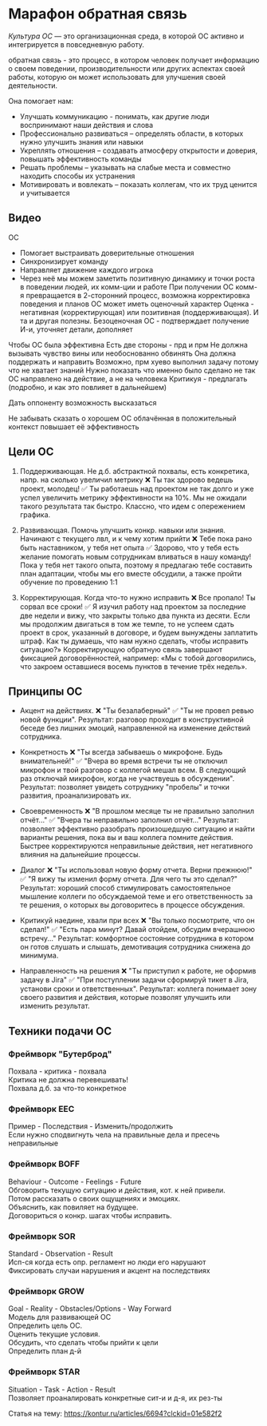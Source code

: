 # Марафон обратная связь

*Культура ОС* — это организационная среда, в которой ОС активно и интегрируется в повседневную работу.

обратная связь - это процесс, в котором человек получает информацию о своем поведении, производительности или других аспектах своей работы, которую он может использовать для улучшения своей деятельности.

Она помогает нам:
- Улучшать коммуникацию - понимать, как другие люди воспринимают наши действия и слова
- Профессионально развиваться – определять области, в которых нужно улучшить знания или навыки
- Укреплять отношения – создавать атмосферу открытости и доверия, повышать эффективность команды
- Решать проблемы – указывать на слабые места и совместно находить способы их устранения
- Мотивировать и вовлекать – показать коллегам, что их труд ценится и учитывается

## Видео
ОС
- Помогает выстраивать доверительные отношения
- Синхронизирует команду
- Направляет движение каждого игрока
- Через неё мы можем заметить позитивную динамику и точки роста в поведении людей, их комм-ции и работе
При получении ОС комм-я превращается в 2-сторонний процесс, возможна корректировка поведения и планов
ОС может иметь оценочный характер
Оценка - негативная (корректирующая) или позитивная (поддерживающая).
И та и другая полезны.
Безоценочная ОС - подтверждает получение И-и, уточняет детали, дополняет

Чтобы ОС была эффективна
Есть две стороны - прд и прм
Не должна вызывать чувство вины или необоснованно обвинять
Она должна поддержать и направить
Возможно, прм хуево выполнил задачу потому что не хватает знаний
Нужно показать что именно было сделано не так
ОС направлено на действие, а не на человека
Критикуя - предлагать (подробно, и как это повлияет в дальнейшем)

Дать оппоненту возможность высказаться

Не забывать сказать о хорошем
ОС облачённая в положительный контекст повышает её эффективность

## Цели ОС
1. Поддерживающая. Не д.б. абстрактной похвалы, есть конкретика, напр. на сколько увеличил метрику
:x: Ты так здорово ведешь проект, молодец!
:white_check_mark: Ты работаешь над проектом не так долго и уже успел увеличить метрику эффективности на 10%. Мы не ожидали такого результата так быстро. Классно, что идем с опережением графика.

2. Развивающая. Помочь улучшить конкр. навыки или знания. 
   Начинают с текущего лвл, и к чему хотим прийти
:x: Тебе пока рано быть наставником, у тебя нет опыта
:white_check_mark: Здорово, что у тебя есть желание помогать новым сотрудникам вливаться в нашу команду! Пока у тебя нет такого опыта, поэтому я предлагаю тебе составить план адаптации, чтобы мы его вместе обсудили, а также пройти обучение по проведению 1:1

3. Корректирующая. Когда что-то нужно исправить
:x: Все пропало! Ты сорвал все сроки!
:white_check_mark: Я изучил работу над проектом за последние две недели и вижу, что закрыты только два пункта из десяти. Если мы продолжим двигаться в том же темпе, то не успеем сдать проект в срок, указанный в договоре, и будем вынуждены заплатить штраф. Как ты думаешь, что нам нужно сделать, чтобы исправить ситуацию?»
Корректирующую обратную связь завершают фиксацией договорённостей, например: «Мы с тобой договорились, что закроем оставшиеся восемь пунктов в течение трёх недель».

## Принципы ОС
- Акцент на действиях.
:x: "Ты  безалаберный"
:white_check_mark: "Ты не провел ревью новой функции".
Результат: разговор проходит в конструктивной беседе без лишних эмоций, направленной на изменение действий сотрудника.

- Конкретность
:x: "Ты всегда забываешь о микрофоне. Будь внимательней!"
:white_check_mark: "Вчера во время встречи ты не отключил микрофон и твой разговор с коллегой мешал всем. В следующий раз отключай микрофон, когда не участвуешь в обсуждении".
Результат:  позволяет увидеть сотруднику "пробелы" и точки развития, проанализировать их.

- Своевременность
:x: "В прошлом месяце ты не правильно заполнил отчёт..."
:white_check_mark: "Вчера ты неправильно заполнил отчёт..."
Результат: позволяет эффективно разобрать произошедшую ситуацию и найти варианты решения, пока вы и ваш коллега помните действия. Быстрее корректируются неправильные действия, нет негативного влияния на дальнейшие процессы.

- Диалог
:x: "Ты использовал новую форму отчета. Верни прежнюю!"
:white_check_mark: "Я вижу ты изменил форму отчета. Для чего ты это сделал?"
Результат: хороший способ стимулировать самостоятельное мышление коллеги по обсуждаемой теме и его ответственность за те решения, о которых вы договоритесь в процессе обсуждения.

- Критикуй наедине, хвали при всех
:x: "Вы только посмотрите, что он сделал!"
:white_check_mark:  "Есть пара минут? Давай отойдем, обсудим вчерашнюю встречу..."
Результат: комфортное состояние сотрудника в котором он готов слушать и слышать, демотивация сотрудника снижена до минимума.

- Направленность на решения
:x: "Ты приступил к работе, не оформив задачу в Jira"
:white_check_mark:   "При поступлении задачи сформируй тикет в Jira, установи сроки и ответственных".
Результат: коллега понимает зону своего развития и действия, которые позволят улучшить или изменить результат.

## Техники подачи ОС
### Фреймворк "Бутерброд"
Похвала - критика - похвала  
Критика не должна перевешивать!  
Похвала д.б. за что-то конкретное

### Фреймворк ЕЕС
Пример - Последствия - Изменить/продолжить  
Если нужно сподвигнуть чела на правильные дела и пресечь неправильные

### Фреймворк BOFF
Behaviour - Outcome - Feelings - Future  
Обговорить текущую ситуацию и действия, кот. к ней привели.  
Потом рассказать о своих ощущениях и эмоциях.  
Объяснить, как повиляет на будущее.  
Договориться о конкр. шагах чтобы исправить.

### Фреймворк SOR
Standard - Observation - Result  
Исп-ся когда есть опр. регламент но люди его нарушают  
Фиксировать случаи нарушения и акцент на последствиях

### Фреймворк GROW
Goal - Reality - Obstacles/Options - Way Forward  
Модель для развивающей ОС  
Определить цель ОС.  
Оценить текущие условия.  
Обсудить, что сделать чтобы прийти к цели  
Определить план д-й

### Фреймворк STAR
Situation - Task - Action - Result  
Позволяет проаналировать конкретные сит-и и д-я, их рез-ты

Статья на тему:
https://kontur.ru/articles/6694?clckid=01e582f2
